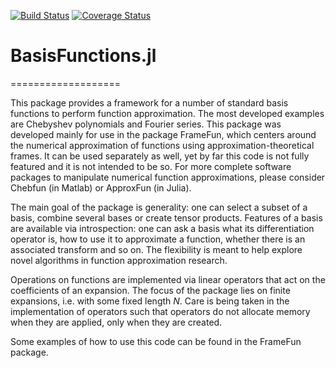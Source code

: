 [![Build Status](https://travis-ci.org/daanhb/BasisFunctions.jl.svg?branch=master)](https://travis-ci.org/daanhb/BasisFunctions.jl)
[![Coverage Status](https://coveralls.io/repos/github/daanhb/BasisFunctions.jl/badge.svg)](https://coveralls.io/github/daanhb/BasisFunctions.jl)

# BasisFunctions.jl
===================

This package provides a framework for a number of standard basis functions to perform function approximation. The most developed examples are Chebyshev polynomials and Fourier series. This package was developed mainly for use in the package FrameFun, which centers around the numerical approximation of functions using approximation-theoretical frames. It can be used separately as well, yet by far this code is not fully featured and it is not intended to be so. For more complete software packages to manipulate numerical function approximations, please consider Chebfun (in Matlab) or ApproxFun (in Julia).

The main goal of the package is generality: one can select a subset of a basis, combine several bases or create tensor products. Features of a basis are available via introspection: one can ask a basis what its differentiation operator is, how to use it to approximate a function, whether there is an associated transform and so on. The flexibility is meant to help explore novel algorithms in function approximation research.

Operations on functions are implemented via linear operators that act on the coefficients of an expansion. The focus of the package lies on finite expansions, i.e. with some fixed length $N$. Care is being taken in the implementation of operators such that operators do not allocate memory when they are applied, only when they are created.

Some examples of how to use this code can be found in the FrameFun package.
